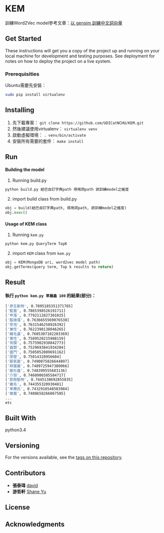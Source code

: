 # KEM

訓練Word2Vec model參考文章：[以 gensim 訓練中文詞向量](http://zake7749.github.io/2016/08/28/word2vec-with-gensim/)

## Get Started

These instructions will get you a copy of the project up and running on your local machine for development and testing purposes. See deployment for notes on how to deploy the project on a live system.

### Prerequisities

Ubuntu需要先安裝：

```bash
sudo pip install virtualenv
```

## Installing

1. 先下載專案： `git clone https://github.com/UDICatNCHU/KEM.git`
2. 然後建議使用virtualenv： `virtualenv venv`
3. 啟動虛擬環境： `. venv/bin/activate`
4. 安裝所有需要的套件： `make install`

## Run
#### Building the model
1. Running build.py
```bash
python build.py 結巴自訂字典path 停用詞path 欲訓練model之維度
```

2. import build class from build.py
```python
obj = build(結巴自訂字典path, 停用詞path, 欲訓練model之維度)
obj.exec()
```

#### Usage of KEM class
1. Running `kem.py`
```bash
python kem.py QueryTerm TopK
```

2. import `KEM` class from `kem.py`
```python
obj = KEM(MongoDB uri, word2vec model path)
obj.getTerms(query term, Top k results to return)
```


## Result

#### 執行 `python kem.py 草履蟲 100` 的結果(部分)：

```bash
['原生動物', 0.7895185351371765]
['藍菌', 0.7865398526191711]
['甲藻', 0.7792112827301025]
['藍綠藻', 0.7636655569076538]
['芽孢', 0.7631546258926392]
['兼性', 0.7622398138046265]
['纖毛蟲', 0.7605307102203369]
['專性', 0.7589520215988159]
['莢膜', 0.7575902938842773]
['蟲類', 0.7529693841934204]
['菌門', 0.7505052089691162]
['厚壁', 0.75014328956604]
['厭氧菌', 0.7490075826644897]
['桿菌屬', 0.7489725947380066]
['變形蟲', 0.748399555683136]
['介殼', 0.7460906505584717]
['節肢動物', 0.7445138692855835]
['纖毛', 0.744355320930481]
['革蘭氏', 0.7432918548583984]
['黴菌', 0.7408658266067505]
...
etc
```

## Built With

python3.4

## Versioning

For the versions available, see the [tags on this repository](https://github.com/Stufinite/Time-To-Dinner/releases).

## Contributors
* __張泰瑋__ [david](https://github.com/david30907d)
* __游哲軒__ [Shane Yu](https://github.com/theshaneyu)

## License

## Acknowledgments
